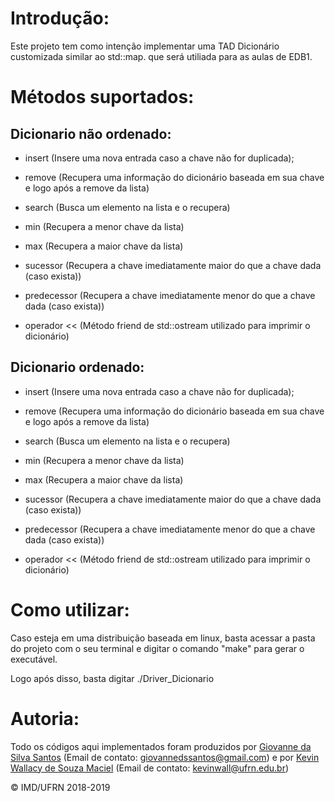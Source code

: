 # Introdução: #

 Este projeto tem como intenção implementar uma TAD Dicionário customizada  similar ao std::map. que será utiliada para as aulas de EDB1.

# Métodos suportados: #

## Dicionario não ordenado: ##

- insert (Insere uma nova entrada caso a chave não for duplicada);

- remove (Recupera uma informação do dicionário baseada em sua chave e logo após a remove da lista)

- search (Busca um elemento na lista e o recupera)

- min (Recupera a menor chave da lista)

- max (Recupera a maior chave da lista)

- sucessor (Recupera a chave imediatamente maior do que a chave dada (caso exista))

- predecessor (Recupera a chave imediatamente menor do que a chave dada (caso exista))

- operador << (Método friend de std::ostream utilizado para imprimir o dicionário)

## Dicionario ordenado: ##

- insert (Insere uma nova entrada caso a chave não for duplicada);

- remove (Recupera uma informação do dicionário baseada em sua chave e logo após a remove da lista)

- search (Busca um elemento na lista e o recupera)

- min (Recupera a menor chave da lista)

- max (Recupera a maior chave da lista)

- sucessor (Recupera a chave imediatamente maior do que a chave dada (caso exista))

- predecessor (Recupera a chave imediatamente menor do que a chave dada (caso exista))

- operador << (Método friend de std::ostream utilizado para imprimir o dicionário)

# Como utilizar: #

 Caso esteja em uma distribuição baseada em linux, basta acessar a pasta do projeto com o seu terminal e digitar o comando "make" para gerar o executável.

 Logo após disso, basta digitar ./Driver_Dicionario

# Autoria: #

Todo os códigos aqui implementados foram produzidos por [Giovanne da Silva Santos](https://github.com/GSDante) (Email de contato: <giovannedssantos@gmail.com>) e por [Kevin Wallacy de Souza Maciel](https://github.com/kevinwall) (Email de contato: <kevinwall@ufrn.edu.br>)

&copy; IMD/UFRN 2018-2019
